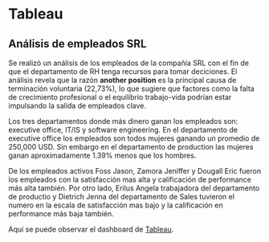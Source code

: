 # Tableau
## Análisis de empleados SRL 

Se realizó un análisis de los empleados de la compañía SRL con el fin de que el departamento de RH tenga recursos para tomar deciciones. 
El análisis revela que la razón **another position** es la principal causa de terminación voluntaria (22,73%), lo que sugiere que factores como la falta de crecimiento profesional o el equilibrio trabajo-vida podrían estar impulsando la salida de empleados clave. 

Los tres departamentos donde más dinero ganan los empleados son: executive office, IT/IS y software engineering. En el departamento de executive office los empleados son todos mujeres ganando un promedio de 250,000 USD. Sin embargo en el departamento de production las mujeres ganan aproximadamente 1.39% menos que los hombres. 

De los empleados activos Foss Jason, Zamora Jeniffer y Dougall Eric fueron los empleados con la satisfacción mas alta y calificación de performance más alta también. Por otro lado, Erilus Angela trabajadora del departamento de productio y Dietrich Jenna del departamento de Sales tuvieron el numero en la escala de satisfacción mas bajo y la calificación en performance más baja también. 

Aquí se puede observar el dashboard de [Tableau](https://public.tableau.com/app/profile/aidee.martinez/viz/RecursosHumanos_17408106040590/Dashboard1).  
